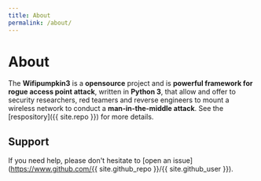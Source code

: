 ```yaml
---
title: About
permalink: /about/
---
```


# About

The **Wifipumpkin3** is a **opensource** project and is **powerful framework for rogue access point attack**, written in **Python 3**, that allow and offer to security researchers, red teamers and reverse engineers  to mount a wireless network to conduct a **man-in-the-middle attack**. See the [respository]({{ site.repo }}) for more details. 

## Support

If you need help, please don't hesitate to [open an issue](https://www.github.com/{{ site.github_repo }}/{{ site.github_user }}).

